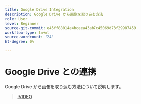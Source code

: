 ```yaml
---
title: Google Drive Integration
description: Google Drive から画像を取り込む方法
role: User
level: Beginner
source-git-commit: e45ff88014e4bceea43ab7c45069d73f29987459
workflow-type: tm+mt
source-wordcount: '24'
ht-degree: 0%

---
```


# Google Drive との連携

Google Drive から画像を取り込む方法について説明します。

>[!VIDEO](https://video.tv.adobe.com/v/3420219?quality=12&learn=on&hidetitle=true)
